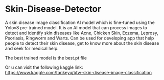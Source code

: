 # Skin-Disease-Detector
A skin disease image classification AI model which is fine-tuned using the Yolov8 pre-trained model. It is an AI model that can process images to detect and identify skin diseases like Acne, Chicken Skin, Eczema, Leprosy, Psoriasis, Ringworm and Warts. Can be used for developing app that help people to detect their skin disease, get to know more about the skin disease and seek for medical help. 

The best trained model is the best.pt file

Or u can visit the following kaggle link: https://www.kaggle.com/tankeyu/btw-skin-disease-image-classification
